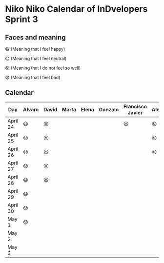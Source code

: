 # Niko Niko Calendar of InDvelopers Sprint 3

## Faces and meaning
:smiley: (Meaning that I feel happy)

:neutral_face: (Meaning that I feel neutral)

:worried: (Meaning that I do not feel so well)

:fearful: (Meaning that I feel bad)


## Calendar

| Day           |     Álvaro    |     David     |     Marta     |     Elena     |    Gonzalo    |Francisco Javier|   Alejandro   |     Luis      |  Juan Pablo   |    Moises     |   Fernando    |
| ------------- | ------------- | ------------- | ------------- | ------------- | ------------- | -------------- | ------------- | ------------- | ------------- | ------------- | ------------- |
| April 24      |   :smiley:    |   :worried:   |               |               |               |   :smiley:     |   :worried:   |       😃      |               |               |   :neutral_face:            |
| April 25      |:neutral_face: | :neutral_face:|               |               |               |                | :neutral_face:| :neutral_face:|               |               |    :neutral_face:           | 
| April 26      |:neutral_face: |   :smiley:    |               |               |               |                | :neutral_face:|               |               |               |    :neutral_face:           |
| April 27      |:worried:      | :neutral_face:|               |               |               |                |               |               |               |               |        :neutral_face:        |
| April 28      | :smiley:      |   :smiley:    |               |               |               |                |               |               |               |               |        :smiley:       |
| April 29      | :smiley:      |               |               |               |               |                |               |               |               |               |        :neutral_face:        |
| April 30      |:worried:      |               |               |               |               |                |               |               |               |               |               |
| May 1         |:worried:      |               |               |               |               |                |               |               |               |               |               |
| May 2         |               |               |               |               |               |                |               |               |               |               |               |
| May 3         |               |               |               |               |               |                |               |               |               |               |               |

